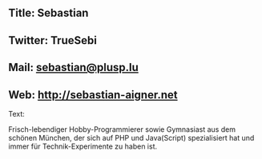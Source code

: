 Title: Sebastian
----
Twitter: TrueSebi
----
Mail: sebastian@plusp.lu
----
Web: http://sebastian-aigner.net
----
Text: 

Frisch-lebendiger Hobby-Programmierer sowie Gymnasiast aus dem schönen München, der sich auf PHP und Java(Script) spezialisiert hat und immer für Technik-Experimente zu haben ist.
